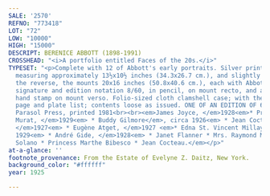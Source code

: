 ```yaml
---
SALE: '2570'
REFNO: "773418"
LOT: "72"
LOW: "10000"
HIGH: "15000"
DESCRIPT: BERENICE ABBOTT (1898-1991)
CROSSHEAD: "<i>A portfolio entitled Faces of the 20s.</i>"
TYPESET: "<p>Complete with 12 of Abbott's early portraits. Silver prints, the images
  measuring approximately 13½x10½ inches (34.3x26.7 cm.), and slightly smaller, and
  the reverse, the mounts 20x16 inches (50.8x40.6 cm.), each with Abbott's block-lettered
  signature and edition notation 8/60, in pencil, on mount recto, and a portfolio
  hand stamp on mount verso. Folio-sized cloth clamshell case; with the printed title
  page and plate list; contents loose as issued. ONE OF AN EDITION OF 60. New York:
  Parasol Press, printed 1981<br><br><em>James Joyce, </em>1928<em>* Princess Eugène
  Murat, </em>1929<em> * Buddy Gilmore</em>, circa 1926<em> * Jean Cocteau's Hands,
  </em>1927<em> * Eugène Atget, </em>1927 <em>* Edna St. Vincent Millay, </em>circa
  1929<em> * André Gide, </em>1928<em> * Janet Flanner * Mrs. Raymond Massey * Solita
  Solano * Princess Marthe Bibesco * Jean Cocteau.</em></p>"
at-a-glance: ''
footnote_provenance: From the Estate of Evelyne Z. Daitz, New York.
background_color: "#ffffff"
year: 1925

---
```

